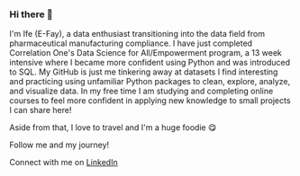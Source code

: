 ### Hi there 👋



I'm Ife (E-Fay), a data enthusiast transitioning into the data field from pharmaceutical manufacturing compliance. I have just completed Correlation One's Data Science for All/Empowerment program, a 13 week intensive where I became more confident using Python and was introduced to SQL. My GitHub is just me tinkering away at datasets I find interesting and practicing using unfamiliar Python packages to clean, explore, analyze, and visualize data. In my free time I am studying and completing online courses to feel more confident in applying new knowledge to small projects I can share here!

Aside from that, I love to travel and I'm a huge foodie :yum:

Follow me and my journey!


Connect with me on [LinkedIn](https://www.linkedin.com/in/ifetayo-miller/)
<!--
**ifemiller/ifemiller** is a ✨ _special_ ✨ repository because its `README.md` (this file) appears on your GitHub profile.


